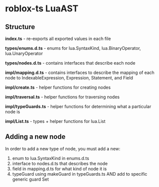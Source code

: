 # roblox-ts LuaAST

## Structure

**index.ts** - re-exports all exported values in each file

**types/enums.d.ts** - enums for lua.SyntaxKind, lua.BinaryOperator, lua.UnaryOperator

**types/nodes.d.ts** - contains interfaces that describe each node

**impl/mapping.d.ts** - contains interfaces to describe the mapping of each node to IndexableExpression, Expression, Statement, and Field

**impl/create.ts** - helper functions for creating nodes

**impl/traversal.ts** - helper functions for traversing nodes

**impl/typeGuards.ts** - helper functions for determining what a particular node is

**impl/List.ts** - types + helper functions for lua.List<T>

## Adding a new node

In order to add a new type of node, you must add a new:
1. enum to lua.SyntaxKind in enums.d.ts
2. interface to nodes.d.ts that describes the node
3. field in mapping.d.ts for what kind of node it is
4. typeGuard using makeGuard in typeGuards.ts AND add to specific generic guard Set
